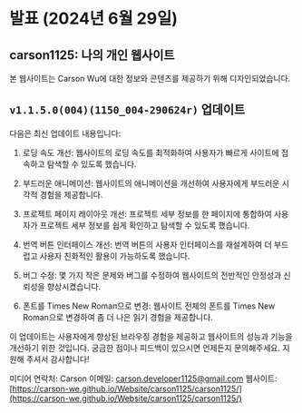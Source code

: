 # 발표 (2024년 6월 29일)

## carson1125: 나의 개인 웹사이트
본 웹사이트는 Carson Wu에 대한 정보와 콘텐츠를 제공하기 위해 디자인되었습니다.

## `v1.1.5.0(004)(1150_004-290624r)` 업데이트

다음은 최신 업데이트 내용입니다:

1. 로딩 속도 개선: 웹사이트의 로딩 속도를 최적화하여 사용자가 빠르게 사이트에 접속하고 탐색할 수 있도록 했습니다.

2. 부드러운 애니메이션: 웹사이트의 애니메이션을 개선하여 사용자에게 부드러운 시각적 경험을 제공합니다.

3. 프로젝트 페이지 레이아웃 개선: 프로젝트 세부 정보를 한 페이지에 통합하여 사용자가 프로젝트 세부 정보를 쉽게 확인하고 탐색할 수 있도록 했습니다.

4. 번역 버튼 인터페이스 개선: 번역 버튼의 사용자 인터페이스를 재설계하여 더 부드럽고 사용자 친화적인 활용이 가능하도록 했습니다.

5. 버그 수정: 몇 가지 작은 문제와 버그를 수정하여 웹사이트의 전반적인 안정성과 신뢰성을 향상시켰습니다.

6. 폰트를 Times New Roman으로 변경: 웹사이트 전체의 폰트를 Times New Roman으로 변경하여 좀 더 나은 읽기 경험을 제공합니다.

이 업데이트는 사용자에게 향상된 브라우징 경험을 제공하고 웹사이트의 성능과 기능을 개선하기 위한 것입니다. 궁금한 점이나 피드백이 있으시면 언제든지 문의해주세요. 지원해 주셔서 감사합니다!

미디어 연락처:
Carson
이메일: [carson.developer1125@gmail.com](mailto:carson.developer1125@gmail.com)
웹사이트: [https://carson-we.github.io/Website/carson1125/carson1125/](https://carson-we.github.io/Website/carson1125/carson1125/)
